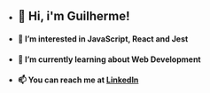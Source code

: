 - ## 👋 Hi, i'm Guilherme!
- #### 👀 I’m interested in JavaScript, React and Jest
- #### 🌱 I’m currently learning about Web Development
- #### 📫 You can reach me at <a href="https://www.linkedin.com/in/guihallmann/"> LinkedIn </a>
